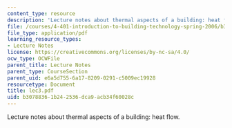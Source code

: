 ```yaml
---
content_type: resource
description: 'Lecture notes about thermal aspects of a building: heat flow.'
file: /courses/4-401-introduction-to-building-technology-spring-2006/b30788361b242536dca9acb34f60028c_lec3.pdf
file_type: application/pdf
learning_resource_types:
- Lecture Notes
license: https://creativecommons.org/licenses/by-nc-sa/4.0/
ocw_type: OCWFile
parent_title: Lecture Notes
parent_type: CourseSection
parent_uid: e6a5d755-6a17-8209-0291-c5009ec19928
resourcetype: Document
title: lec3.pdf
uid: b3078836-1b24-2536-dca9-acb34f60028c
---
```

Lecture notes about thermal aspects of a building: heat flow.